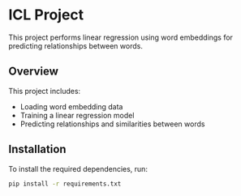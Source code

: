# ICL Project

This project performs linear regression using word embeddings for predicting relationships between words.

## Overview

This project includes:
- Loading word embedding data
- Training a linear regression model
- Predicting relationships and similarities between words

## Installation

To install the required dependencies, run:
```bash
pip install -r requirements.txt

